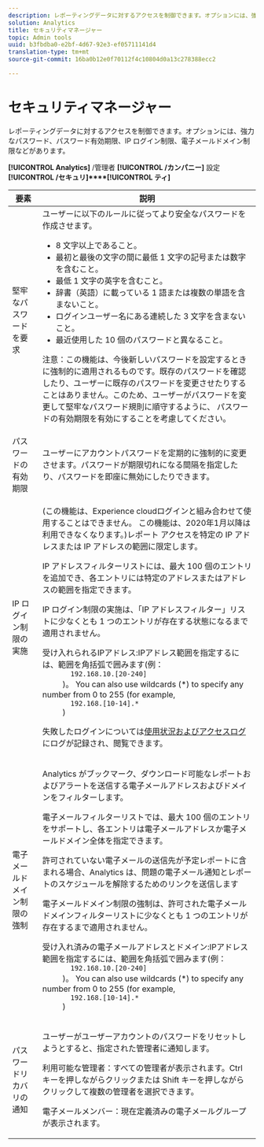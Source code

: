 ```yaml
---
description: レポーティングデータに対するアクセスを制御できます。オプションには、強力なパスワード、パスワード有効期限、IP ログイン制限、電子メールドメイン制限などがあります。
solution: Analytics
title: セキュリティマネージャー
topic: Admin tools
uuid: b3fbdba0-e2bf-4d67-92e3-ef05711141d4
translation-type: tm+mt
source-git-commit: 16ba0b12e0f70112f4c10804d0a13c278388ecc2

---
```



# セキュリティマネージャー

レポーティングデータに対するアクセスを制御できます。オプションには、強力なパスワード、パスワード有効期限、IP ログイン制限、電子メールドメイン制限などがあります。

**[!UICONTROL Analytics]** /管理者 **[!UICONTROL /カンパニー]** 設定 **[!UICONTROL /セキュリ]****[!UICONTROL ティ]**

<table id="table_F1AD9DE5094A4FC2B9DA8D01198F944B"> 
 <thead> 
  <tr> 
   <th colname="col1" class="entry"> 要素 </th> 
   <th colname="col2" class="entry"> 説明 </th> 
  </tr> 
 </thead>
 <tbody> 
  <tr> 
   <td colname="col1"> <span class="wintitle">堅牢なパスワードを要求</span> </td> 
   <td colname="col2">ユーザーに以下のルールに従ってより安全なパスワードを作成させます。 
    <ul id="ul_100CC57EB4374DAA87B2074BA8B46F26"> 
     <li id="li_4D9102C361044FADBC14402A8398F2F3">8 文字以上であること。 </li> 
     <li id="li_AFE9568C14894E93BFDFDC84DCD2838D">最初と最後の文字の間に最低 1 文字の記号または数字を含むこと。 </li> 
     <li id="li_ECA05BEF7BFD4430B09D4A953B41D2A6">最低 1 文字の英字を含むこと。 </li> 
     <li id="li_6928045588E94E28851BB15991C8D51E">辞書（英語）に載っている 1 語または複数の単語を含まないこと。 </li> 
     <li id="li_C3DD4608CA6F43E4B1E4FCFC6D116371">ログインユーザー名にある連続した 3 文字を含まないこと。 </li> 
     <li id="li_687838CA01B94EE29EF4C09F485C5537">最近使用した 10 個のパスワードと異なること。 </li> 
    </ul> <p>注意：この機能は、今後新しいパスワードを設定するときに強制的に適用されるものです。既存のパスワードを確認したり、ユーザーに既存のパスワードを変更させたりすることはありません。このため、ユーザーがパスワードを変更して堅牢なパスワード規則に順守するように、     パスワードの有効期限を有効にすることを考慮してください。 </p> </td> 
  </tr> 
  <tr> 
   <td colname="col1"> <span class="wintitle"> パスワードの有効期限</span> </td> 
   <td colname="col2"> ユーザーにアカウントパスワードを定期的に強制的に変更させます。パスワードが期限切れになる間隔を指定したり、パスワードを即座に無効にしたりできます。 </td> 
  </tr> 
  <tr> 
   <td colname="col1"> <span class="wintitle"> IP ログイン制限の実施</span> </td> 
   <td colname="col2"> <p>(この機能は、Experience cloudログインと組み合わせて使用することはできません。 この機能は、2020年1月以降は利用できなくなります。)レポート アクセスを特定の IP アドレスまたは IP アドレスの範囲に限定します。 </p> <p>IP アドレスフィルターリストには、最大 100 個のエントリを追加でき、各エントリには特定のアドレスまたはアドレスの範囲を指定できます。 </p> <p> <span class="wintitle">IP ログイン制限の実施</span>は、「IP アドレスフィルター」リストに少なくとも 1 つのエントリが存在する状態になるまで適用されません。 </p> <p> <span class="uicontrol"> 受け入れられるIPアドレス</span>:IPアドレス範囲を指定するには、範囲を角括弧で囲みます(例： <code>
       192.168.10.[20-240]
     </code>)。 You can also use wildcards (*) to specify any number from 0 to 255 (for example, 
     <code>
       192.168.[10-14].*
     </code>) </p> <p>失敗したログインについては<a href="/help/admin/admin/logs.md#section_6FBAF92D9EA244809C45A78A2F0A7232">使用状況およびアクセスログ</a>にログが記録され、閲覧できます。 </p> </td> 
  </tr> 
  <tr> 
   <td colname="col1"> <span class="wintitle"> 電子メールドメイン制限の強制</span> </td> 
   <td colname="col2"> <p>Analytics がブックマーク、ダウンロード可能なレポートおよびアラートを送信する電子メールアドレスおよびドメインをフィルターします。 </p> <p>電子メールフィルターリストでは、最大 100 個のエントリをサポートし、各エントリは電子メールアドレスか電子メールドメイン全体を指定できます。 </p> <p>許可されていない電子メールの送信先が予定レポートに含まれる場合、Analytics は、問題の電子メール通知とレポートのスケジュールを解除するためのリンクを送信します </p> <p> <span class="wintitle">電子メールドメイン制限の強制</span>は、<span class="wintitle">許可された電子メールドメインフィルター</span>リストに少なくとも 1 つのエントリが存在するまで適用されません。 </p> <p> <span class="uicontrol"> 受け入れ済みの電子メールアドレスとドメイン</span>:IPアドレス範囲を指定するには、範囲を角括弧で囲みます(例： <code>
       192.168.10.[20-240]
     </code>)。 You can also use wildcards (*) to specify any number from 0 to 255 (for example, 
     <code>
       192.168.[10-14].*
     </code>) </p> </td> 
  </tr> 
  <tr> 
   <td colname="col1"> <span class="wintitle"> パスワードリカバリの通知</span> </td> 
   <td colname="col2"> <p>ユーザーがユーザーアカウントのパスワードをリセットしようとすると、指定された管理者に通知します。 </p> <p> <span class="uicontrol">利用可能な管理者</span>：すべての管理者が表示されます。Ctrl キーを押しながらクリックまたは Shift キーを押しながらクリックして複数の管理者を選択できます。 </p> <p> <span class="uicontrol">電子メールメンバー</span>：現在定義済みの電子メールグループが表示されます。 </p> </td> 
  </tr> 
 </tbody> 
</table>

